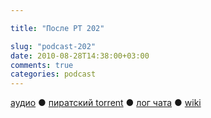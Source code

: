 ```yaml
---

title: "После РТ 202"

slug: "podcast-202"
date: 2010-08-28T14:38:00+03:00
comments: true
categories: podcast
---
```

[аудио](http://cdn.radio-t.com/rt202post.mp3) ● [пиратский torrent](http://pirates.radio-t.com/torrents/rt202post.mp3.torrent) ● [лог чата](http://chat.radio-t.com/logs/radio-t-202.html) ● [wiki](http://wiki.radio-t.com/%D0%9F%D0%BE%D1%81%D0%BB%D0%B5_%D0%A0%D0%A2_202)<audio src="http://cdn.radio-t.com/rt202post.mp3" preload="none">
